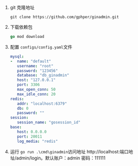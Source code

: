 1. git 克隆地址 
   
   ```
   git clone https://github.com/gphper/ginadmin.git
   ```

2. 下载依赖包
   
   ```go
   go mod download
   ```

3. 配置 `configs/config.yaml`文件
   
   ```yaml
   mysql:
   -  name: "default"
      username: "root"
      password: "123456"
      database: "db_ginadmin"
      host: "127.0.0.1"
      port: 3306
      max_open_conn: 50
      max_idle_conn: 20
   redis:
      addr: "localhost:6379"
      db: 0
      password: ""
   session:
      session_name: "gosession_id"
   base:
      host: 0.0.0.0
      port: 20011
      log_media: "redis"
   ```

4. 运行 `go run .\cmd\ginadmin`访问地址 http://localhost:端口地址/admin/login。默认账户：admin  密码：111111
